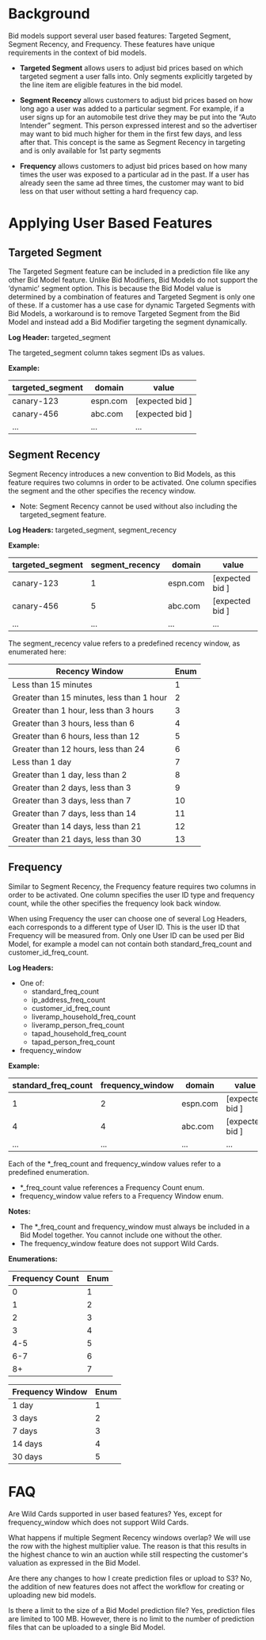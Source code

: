 # Background

Bid models support several user based features: Targeted Segment, Segment Recency, and Frequency. These features have unique requirements in the context of bid models.

* **Targeted Segment** allows users to adjust bid prices based on which targeted segment a user falls into. Only segments explicitly targeted by the line item are eligible features in the bid model. 

* **Segment Recency** allows customers to adjust bid prices based on how long ago a user was added to a particular segment. For example, if a user signs up for an automobile test drive they may be put into the “Auto Intender” segment. This person expressed interest and so the advertiser may want to bid much higher for them in the first few days, and less after that. This concept is the same as Segment Recency in targeting and is only available for 1st party segments

* **Frequency** allows customers to adjust bid prices based on how many times the user was exposed to a particular ad in the past. If a user has already seen the same ad three times, the customer may want to bid less on that user without setting a hard frequency cap.

# Applying User Based Features

## Targeted Segment
The Targeted Segment feature can be included in a prediction file like any other Bid Model feature. Unlike Bid Modifiers, Bid Models do not support the ‘dynamic’ segment option. This is because the Bid Model value is determined by a combination of features and Targeted Segment is only one of these. If a customer has a use case for dynamic Targeted Segments with Bid Models, a workaround is to remove Targeted Segment from the Bid Model and instead add a Bid Modifier targeting the segment dynamically.

**Log Header:** targeted_segment

The targeted_segment column takes segment IDs as values.

**Example:**

| targeted_segment | domain | value |
|------------|-----------------|------------------|
| canary-123 | espn.com | [expected bid ]|
| canary-456 | abc.com | [expected bid ]|
| ...        | ...             |...  |


## Segment Recency
Segment Recency introduces a new convention to Bid Models, as this feature requires two columns in order to be activated. One column specifies the segment and the other specifies the recency window.

* Note: Segment Recency cannot be used without also including the targeted_segment feature.

**Log Headers:** targeted_segment, segment_recency

**Example:**

| targeted_segment | segment_recency | domain | value |
|------------|----------|-------|------------------|
| canary-123 | 1 | espn.com | [expected bid ]|
| canary-456 | 5 | abc.com | [expected bid ]|
| ...        | ... | ...             |...  |

The segment_recency value refers to a predefined recency window, as enumerated here:

| Recency Window | Enum |
|------------|-----------------|
| Less than 15 minutes | 1 |
| Greater than 15 minutes, less than 1 hour | 2 |
| Greater than 1 hour, less than 3 hours | 3 |
| Greater than 3 hours, less than 6 | 4 |
| Greater than 6 hours, less than 12 | 5 |
| Greater than 12 hours, less than 24 | 6 |
| Less than 1 day | 7 |
| Greater than 1 day, less than 2 | 8 |
| Greater than 2 days, less than 3 | 9 |
| Greater than 3 days, less than 7 | 10 |
| Greater than 7 days, less than 14 | 11 |
| Greater than 14 days, less than 21 | 12 |
| Greater than 21 days, less than 30 | 13 |

## Frequency
Similar to Segment Recency, the Frequency feature requires two columns in order to be activated. One column specifies the user ID type and frequency count, while the other specifies the frequency look back window.

When using Frequency the user can choose one of several Log Headers, each corresponds to a different type of User ID. This is the user ID that Frequency will be measured from. Only one User ID can be used per Bid Model, for example a model can not contain both standard_freq_count and customer_id_freq_count.

**Log Headers:**
* One of:
  * standard_freq_count
  * ip_address_freq_count
  * customer_id_freq_count
  * liveramp_household_freq_count
  * liveramp_person_freq_count
  * tapad_household_freq_count
  * tapad_person_freq_count
* frequency_window

**Example:**

| standard_freq_count | frequency_window | domain | value |
|------------|--------|---------|------------------|
| 1 | 2 | espn.com | [expected bid ]|
| 4 | 4 | abc.com | [expected bid ]|
| ...        | ... | ...             |...  |


Each of the \*_freq_count and frequency_window values refer to a predefined enumeration.
* \*_freq_count value references a Frequency Count enum.
* frequency_window value refers to a Frequency Window enum.

**Notes:**
* The \*_freq_count  and frequency_window must always be included in a Bid Model together. You cannot include one without the other.
* The frequency_window feature does not support Wild Cards.

**Enumerations:**

| Frequency Count | Enum |
|------------|-----------------|
| 0 | 1 |
| 1 | 2 |
| 2 | 3 |
| 3 | 4 |
| 4-5 | 5 |
| 6-7 | 6 |
| 8+ | 7 |

| Frequency Window | Enum |
|------------|-----------------|
| 1 day | 1 |
| 3 days | 2 |
| 7 days | 3 |
| 14 days | 4 |
| 30 days | 5 |


# FAQ
Are Wild Cards supported in user based features?
Yes, except for frequency_window which does not support Wild Cards.

What happens if multiple Segment Recency windows overlap?
We will use the row with the highest multiplier value. The reason is that this results in the highest chance to win an auction while still respecting the customer's valuation as expressed in the Bid Model.

Are there any changes to how I create prediction files or upload to S3?
No, the addition of new features does not affect the workflow for creating or uploading new bid models.

Is there a limit to the size of a Bid Model prediction file?
Yes, prediction files are limited to 100 MB. However, there is no limit to the number of prediction files that can be uploaded to a single Bid Model.
